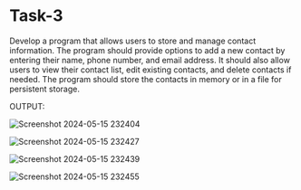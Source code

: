 # Task-3
Develop a program that allows users to
store and manage contact information.
The program should provide options to
add a new contact by entering their name,
phone number, and email address. It
should also allow users to view their
contact list, edit existing contacts, and
delete contacts if needed. The program
should store the contacts in memory or in
a file for persistent storage.

OUTPUT:

![Screenshot 2024-05-15 232404](https://github.com/Vyxxhu/Task-3/assets/149455773/ae912765-55ed-4db0-9b5f-4bd3f8e714b5)

![Screenshot 2024-05-15 232427](https://github.com/Vyxxhu/Task-3/assets/149455773/f9f8a8c6-191e-4b34-844f-99dbbe4e4bd5)

![Screenshot 2024-05-15 232439](https://github.com/Vyxxhu/Task-3/assets/149455773/ea1984af-bed0-43c3-b42e-e61881b79e1a)

![Screenshot 2024-05-15 232455](https://github.com/Vyxxhu/Task-3/assets/149455773/042c602c-ef65-480c-9d83-41fd648e34bd)

